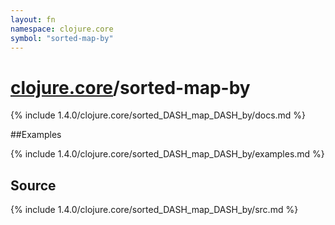 ```yaml
---
layout: fn
namespace: clojure.core
symbol: "sorted-map-by"
---
```


# [clojure.core](../)/sorted-map-by

{% include 1.4.0/clojure.core/sorted_DASH_map_DASH_by/docs.md %}

##Examples

{% include 1.4.0/clojure.core/sorted_DASH_map_DASH_by/examples.md %}
## Source
{% include 1.4.0/clojure.core/sorted_DASH_map_DASH_by/src.md %}

